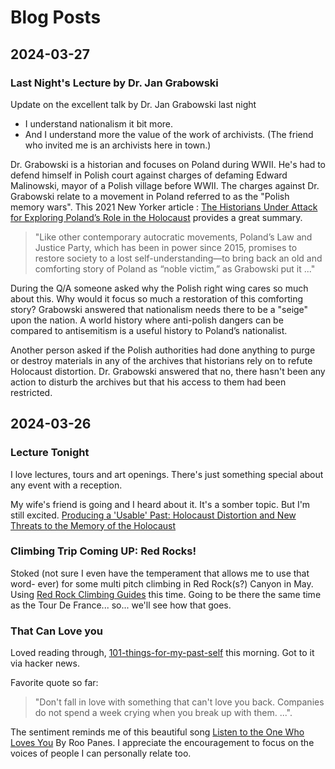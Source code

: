 # Blog Posts

## 2024-03-27

### Last Night's Lecture by Dr. Jan Grabowski 

Update on the excellent talk by Dr. Jan Grabowski last night
-  I understand nationalism it bit more. 
- And I understand more the value of the work of archivists. (The friend who invited me is an archivists here in town.)

Dr. Grabowski is a historian and focuses on Poland during WWII. He's had to defend himself in Polish court against charges of defaming Edward Malinowski, mayor of a Polish village before WWII. The charges against Dr. Grabowski relate to a movement in Poland referred to as the "Polish memory wars". This 2021 New Yorker article : [The Historians Under Attack for Exploring Poland’s Role in the Holocaust](https://www.newyorker.com/news/our-columnists/the-historians-under-attack-for-exploring-polands-role-in-the-holocaust) provides a great summary.

 > "Like other contemporary autocratic movements, Poland’s Law and Justice Party, which has been in power since 2015, promises to restore society to a lost self-understanding—to bring back an old and comforting story of Poland as “noble victim,” as Grabowski put it ..."

 During the Q/A someone asked why the Polish right wing cares so much about this. Why would it focus so much a restoration of this comforting story? 
Grabowski answered that nationalism needs there to be a "seige" upon the nation. A world history where anti-polish dangers can be compared to antisemitism is a useful history to Poland’s nationalist. 

Another person asked if the Polish authorities had done anything to purge or destroy materials in any of the archives that historians rely on to refute Holocaust distortion. Dr. Grabowski answered that no, there hasn't been any action to disturb the archives but that his access to them had been restricted. 



## 2024-03-26 

### Lecture Tonight

I love lectures, tours and art openings. There's just something special about any event with a reception.

My wife's friend is going and I heard about it. It's a somber topic. But I'm still excited.  [Producing a 'Usable' Past: Holocaust Distortion and New Threats to the Memory of the Holocaust
](https://events.unomaha.edu/event/producing_a_usable_past_holocaust_distortion_and_new_threats_to_the_memory_of_the_holocaust)




### Climbing Trip Coming UP: Red Rocks!

Stoked (not sure I even have the temperament that allows me to use that word- ever) for some multi pitch climbing in Red Rock(s?) Canyon in May.  Using [Red Rock Climbing Guides](https://www.redrockclimbingcenter.com/climbingguides) this time. Going to be there the same time as the Tour De France... so... we'll see how that goes.

### That Can Love you 

Loved reading through, [101-things-for-my-past-self](https://www.approachwithalacrity.com/101-things-for-my-past-self/?utm_source=tldrnewsletter) this morning. Got to it via hacker news.

Favorite quote so far: 

> "Don't fall in love with something that can't love you back. Companies do not spend a week crying when you break up with them. ...". 

The sentiment reminds me of this beautiful song  [Listen to the One Who Loves You](https://genius.com/Roo-panes-listen-to-the-one-who-loves-you-lyrics) By Roo Panes. I appreciate the encouragement to focus on the voices of people I can personally relate too.

